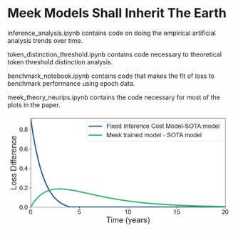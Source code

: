 # Meek Models Shall Inherit The Earth

inference_analysis.ipynb contains code on doing the empirical artificial analysis trends over time.

token_distinction_threshold.ipynb contains code necessary to theoretical token threshold distinction analysis.

benchmark_notebook.ipynb contains code that makes the fit of loss to benchmark performance using epoch data.

meek_theory_neurips.ipynb contains the code necessary for most of the plots in the paper.

![Figure Description](Figures/loss_diff_inference.png)
